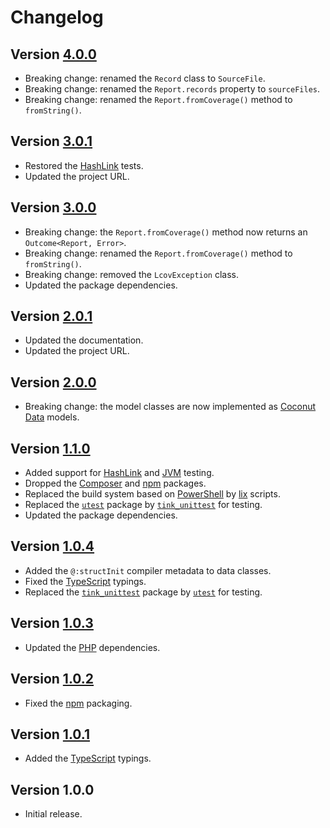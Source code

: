 # Changelog

## Version [4.0.0](https://github.com/cedx/lcov.hx/compare/v3.0.1...v4.0.0)
- Breaking change: renamed the `Record` class to `SourceFile`.
- Breaking change: renamed the `Report.records` property to `sourceFiles`.
- Breaking change: renamed the `Report.fromCoverage()` method to `fromString()`.

## Version [3.0.1](https://github.com/cedx/lcov.hx/compare/v3.0.0...v3.0.1)
- Restored the [HashLink](https://hashlink.haxe.org) tests.
- Updated the project URL.

## Version [3.0.0](https://github.com/cedx/lcov.hx/compare/v2.0.1...v3.0.0)
- Breaking change: the `Report.fromCoverage()` method now returns an `Outcome<Report, Error>`.
- Breaking change: renamed the `Report.fromCoverage()` method to `fromString()`.
- Breaking change: removed the `LcovException` class.
- Updated the package dependencies.

## Version [2.0.1](https://github.com/cedx/lcov.hx/compare/v2.0.0...v2.0.1)
- Updated the documentation.
- Updated the project URL.

## Version [2.0.0](https://github.com/cedx/lcov.hx/compare/v1.1.0...v2.0.0)
- Breaking change: the model classes are now implemented as [Coconut Data](https://github.com/MVCoconut/coconut.data) models.

## Version [1.1.0](https://github.com/cedx/lcov.hx/compare/v1.0.4...v1.1.0)
- Added support for [HashLink](https://hashlink.haxe.org) and [JVM](https://www.java.com) testing.
- Dropped the [Composer](https://getcomposer.org) and [npm](https://www.npmjs.com) packages.
- Replaced the build system based on [PowerShell](https://docs.microsoft.com/en-us/powershell) by [lix](https://github.com/lix-pm/lix.client) scripts.
- Replaced the [`utest`](https://lib.haxe.org/p/utest) package by [`tink_unittest`](https://lib.haxe.org/p/tink_unittest) for testing.
- Updated the package dependencies.

## Version [1.0.4](https://github.com/cedx/lcov.hx/compare/v1.0.3...v1.0.4)
- Added the `@:structInit` compiler metadata to data classes.
- Fixed the [TypeScript](https://www.typescriptlang.org) typings.
- Replaced the [`tink_unittest`](https://lib.haxe.org/p/tink_unittest) package by [`utest`](https://lib.haxe.org/p/utest) for testing.

## Version [1.0.3](https://github.com/cedx/lcov.hx/compare/v1.0.2...v1.0.3)
- Updated the [PHP](https://www.php.net) dependencies.

## Version [1.0.2](https://github.com/cedx/lcov.hx/compare/v1.0.1...v1.0.2)
- Fixed the [npm](https://www.npmjs.com) packaging.

## Version [1.0.1](https://github.com/cedx/lcov.hx/compare/v1.0.0...v1.0.1)
- Added the [TypeScript](https://www.typescriptlang.org) typings.

## Version 1.0.0
- Initial release.
